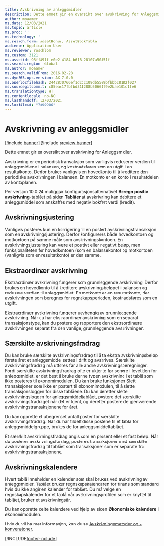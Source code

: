 ```yaml
---
title: Avskrivning av anleggsmidler
description: Dette emnet gir en oversikt over avskrivning for Anleggsmidler.
author: moaamer
ms.date: 12/03/2021
ms.topic: article
ms.prod: ''
ms.technology: ''
ms.search.form: AssetBonus, AssetBookTable
audience: Application User
ms.reviewer: roschlom
ms.custom: 3121
ms.assetid: 98ff891f-e0e2-4184-b618-28107a50851f
ms.search.region: Global
ms.author: moaamer
ms.search.validFrom: 2016-02-28
ms.dyn365.ops.version: AX 7.0.0
ms.openlocfilehash: 2442830766ef1dccc109db5569bfbbbc8182f027
ms.sourcegitcommit: c85eac17fbfbd311288b50664f9e2bae101c1fe6
ms.translationtype: HT
ms.contentlocale: nb-NO
ms.lasthandoff: 12/03/2021
ms.locfileid: "7890986"
---
```

# <a name="fixed-asset-depreciation"></a>Avskrivning av anleggsmidler

[!include [banner](../includes/banner.md)]
[!include [preview banner](../includes/preview-banner.md)]

Dette emnet gir en oversikt over avskrivning for Anleggsmidler.

Avskrivning er en periodisk transaksjon som vanligvis reduserer verdien til anleggsmidlene i balansen, og kostnadsføres som en utgift i en resultatkonto. Derfor brukes vanligvis en hovedkonto til å kreditere den periodiske avskrivningen i balansen. En motkonto er en konto i resultatdelen av kontoplanen.

Per versjon 10.0.24 muliggjør konfigurasjonsalternativet **Beregn positiv avskrivning**-tablået på siden **Tablåer** at avskrivning kan debitere et anleggsmiddel som anskaffes med negativ bokført verdi (kredit).

## <a name="depreciation-adjustment"></a>Avskrivningsjustering
Vanligvis posteres kun en korrigering til en postert avskrivningstransaksjon som en avskrivningsjustering. Derfor konfigureres både hovedkontoen og motkontoen på samme måte som avskrivningskontoen. En avskrivningsjustering kan være et positivt eller negativt beløp, men funksjonaliteten for hovedkontoen (som en balansekonto) og motkontoen (vanligvis som en resultatkonto) er den samme.

## <a name="extraordinary-depreciation"></a>Ekstraordinær avskrivning
Ekstraordinær avskrivning fungerer som grunnleggende avskrivning. Derfor brukes en hovedkonto til å kreditere avskrivningsbeløpet i balansen og redusere verdien til anleggsmidlet. En motkonto er en resultatkonto, der avskrivningen som beregnes for regnskapsperioden, kostnadsføres som en utgift. 

Ekstraordinær avskrivning fungerer uavhengig av grunnleggende avskrivning. Når du har ekstraordinær avskrivning som en separat transaksjonstype, kan du postere og rapportere den ekstraordinære avskrivningen separat fra den vanlige, grunnleggende avskrivningen.

## <a name="special-depreciation-allowance"></a>Særskilte avskrivningsfradrag
Du kan bruke særskilte avskrivningsfradrag til å ta ekstra avskrivningsbeløp første året et anleggsmiddel settes i drift og avskrives. Særskilte avskrivningsfradrag må utføres før alle andre avskrivningsberegninger. Fordi særskilte avskrivningsfradrag ofte er ukjente før senere i levetiden for anleggsmidlet, er det best å bruke denne typen avskrivning i et tablå som ikke posteres til økonomimodulen. Du kan bruke funksjonen Slett transaksjoner som ikke er postert til økonomimodulen, til å slette transaksjonsloggen for disse tablåene. Du kan deretter slette avskrivningsloggen for anleggsmiddeltablået, postere det særskilte avskrivningsfradraget når det er kjent, og deretter postere de gjenværende avskrivningstransaksjonene for året. 

Du kan opprette et ubegrenset antall poster for særskilte avskrivningsfradrag. Når du har tildelt disse postene til et tablå for anleggsmiddelgruppe, brukes de for anleggsmiddeltablået. 

Et særskilt avskrivningsfradrag angis som en prosent eller et fast beløp. Når du posterer avskrivningsforslag, posteres transaksjoner med særskilte avskrivningsfradrag til tablået som transaksjoner som er separate fra avskrivningstransaksjonene.

## <a name="depreciation-calendars"></a> Avskrivningskalendere
Hvert tablå inneholder en kalender som skal brukes ved avskrivning av anleggsmidler. Tablået bruker regnskapskalenderen for finans som standard hvis du ikke angir en kalender for tablået. Du må velge en regnskapskalender for et tablå når avskrivningsprofilen som er knyttet til tablået, bruker et avskrivningsår. 

Du kan opprette delte kalendere ved hjelp av siden **Økonomiske kalendere** i økonomimodulen.

Hvis du vil ha mer informasjon, kan du se [Avskrivningsmetoder og -konvensjoner](depreciation-methods-conventions.md).





[!INCLUDE[footer-include](../../includes/footer-banner.md)]
